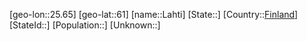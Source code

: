 ﻿---
location: [61,25.65]
type: City
tags:
- geo/City


SpocWebEntityId: 31788
isDeleted: false
confidential: public

---
[geo-lon::25.65]
[geo-lat::61]
[name::Lahti]
[State::]
[Country::[Finland](geo/Continent/Europe/Finland.md)]
[StateId::]
[Population::]
[Unknown::]


